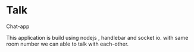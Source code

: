 # Talk
Chat-app

This application is build using nodejs , handlebar and socket io. with same room number we can able to talk with each-other.
